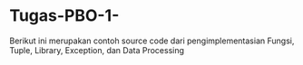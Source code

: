 # Tugas-PBO-1-
Berikut ini merupakan contoh source code dari pengimplementasian Fungsi, Tuple, Library, Exception, dan Data Processing

